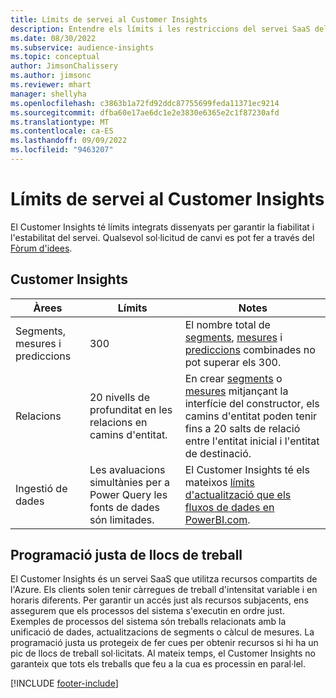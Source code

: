 ```yaml
---
title: Límits de servei al Customer Insights
description: Entendre els límits i les restriccions del servei SaaS del Customer Insights.
ms.date: 08/30/2022
ms.subservice: audience-insights
ms.topic: conceptual
author: JimsonChalissery
ms.author: jimsonc
ms.reviewer: mhart
manager: shellyha
ms.openlocfilehash: c3863b1a72fd92ddc87755699feda11371ec9214
ms.sourcegitcommit: dfba60e17ae6dc1e2e3830e6365e2c1f87230afd
ms.translationtype: MT
ms.contentlocale: ca-ES
ms.lasthandoff: 09/09/2022
ms.locfileid: "9463207"
---
```

# <a name="service-limits-in-customer-insights"></a>Límits de servei al Customer Insights

 El Customer Insights té límits integrats dissenyats per garantir la fiabilitat i l'estabilitat del servei. Qualsevol sol·licitud de canvi es pot fer a través del [Fòrum d'idees](https://go.microsoft.com/fwlink/?linkid=2074172).

## <a name="customer-insights"></a>Customer Insights

| Àrees  | Límits  | Notes |
|-------------|---------------------------------------------------------------------|---------------------------------------------------------------------|
| Segments, mesures i prediccions | 300  | El nombre total de [segments](segments.md), [mesures](measures.md) i [prediccions](predictions-overview.md) combinades no pot superar els 300.  |
| Relacions | 20 nivells de profunditat en les relacions en camins d'entitat. | En crear [segments](segments.md) o [mesures](measures.md) mitjançant la interfície del constructor, els camins d'entitat poden tenir fins a 20 salts de relació entre l'entitat inicial i l'entitat de destinació.  |
|Ingestió de dades| Les avaluacions simultànies per a Power Query les fonts de dades són limitades. | El Customer Insights té els mateixos [límits d'actualització que els fluxos de dades en PowerBI.com](/power-query/power-query-online-limits#refresh-limits). |

## <a name="fair-scheduling-of-jobs"></a>Programació justa de llocs de treball

El Customer Insights és un servei SaaS que utilitza recursos compartits de l'Azure. Els clients solen tenir càrregues de treball d'intensitat variable i en horaris diferents. Per garantir un accés just als recursos subjacents, ens assegurem que els processos del sistema s'executin en ordre just. Exemples de processos del sistema són treballs relacionats amb la unificació de dades, actualitzacions de segments o càlcul de mesures. La programació justa us protegeix de fer cues per obtenir recursos si hi ha un pic de llocs de treball sol·licitats. Al mateix temps, el Customer Insights no garanteix que tots els treballs que feu a la cua es processin en paral·lel.

[!INCLUDE [footer-include](includes/footer-banner.md)]
